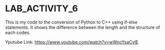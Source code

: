 # LAB_ACTIVITY_6
This is my code to the conversion of Python to C++ using if-else statements. It shows the difference between the length and the structure of each codes. 

Yputube Link: https://www.youtube.com/watch?v=wWncYsaCylE
